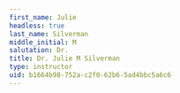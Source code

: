 ```yaml
---
first_name: Julie
headless: true
last_name: Silverman
middle_initial: M
salutation: Dr.
title: Dr. Julie M Silverman
type: instructor
uid: b1664b98-752a-c2f0-62b6-5ad4bbc5a6c6
---
```

